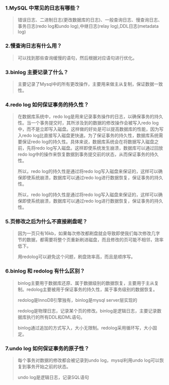 ### 1.MySQL 中常⻅的⽇志有哪些？
> 错误日志、二进制日志(更改数据库的日志)、一般查询日志、慢查询日志、事务日志(redo log和undo log),中继日志(relay log),DDL日志(metadata log)
### 2.慢查询⽇志有什么⽤？
> 可以找到那些查询缓慢的语句，然后根据对应语句进行优化。
### 3.binlog 主要记录了什么？
> 主要记录了Mysql中的所有更改操作，主要用来做主从复制，保证数据一致性。
### 4.redo log 如何保证事务的持久性？
> 在数据库系统中，redo log是用来记录事务操作的日志，以确保事务的持久性。当一个事务提交时，其所涉及到的数据的修改操作会被写入redo log中，而不是立即写入磁盘。这样做的好处是可以提高数据库的性能，因为写入redo log比直接写入磁盘更快速。为了保证事务的持久性，数据库系统需要保证redo log的持久性。具体来说，数据库系统会在将数据写入磁盘之前，先将redo log写入磁盘。这样即使系统发生崩溃，数据库可以通过回放redo log中的操作来恢复数据到事务提交前的状态，从而保证事务的持久性。
> 
> 所以，redo log的持久性是通过将redo log写入磁盘来保证的，这样可以确保即使系统崩溃，数据库可以通过redo log进行数据恢复，保证事务的持久性。
>
> 所以，redo log的持久性是通过将redo log写入磁盘来保证的，这样可以确保即使系统崩溃，数据库可以通过redo log进行数据恢复，保证事务的持久性。
### 5.⻚修改之后为什么不直接刷盘呢？
> 因为一页只有16kb，如果每次修改都刷盘就会导致即使我们每次修改几字节的数据，都需要将整个页重新刷进磁盘，而且修改的页可能不相邻，效率低下。
> 
> 用redolog可以避免这个问题，刷盘效率高，而且是顺序写。
### 6.binlog 和 redolog 有什么区别？
> binlog主要用于数据库还原、属于数据级别的数据恢复，主要用于主从复制。redolog主要被用于保证事务的持久性，属于事务级别的数据恢复。
> 
> redolog是InnoDB引擎独有，binlog是mysql server层实现的
> 
> redolog是物理日志，记录某个页的修改。binlog是逻辑日志，主要记录数据库执行的所有DDL和DML语句。
> 
> binlog通过追加的方式写入，大小无限制。redolog采用循环写，大小固定。
### 7.undo log 如何保证事务的原⼦性？
> 每个事务对数据的修改都会被记录到undo log，mysql利用undo log可以恢复到事务开始之前的状态。
> 
> undo log是逻辑日志，记录SQL语句